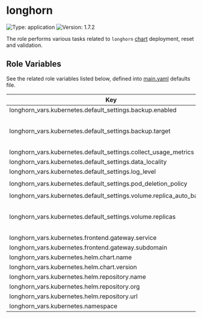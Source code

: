 # longhorn

![Type: application](https://img.shields.io/badge/Type-application-informational?style=flat-square) ![Version: 1.7.2](https://img.shields.io/badge/Version-1.7.2-informational?style=flat-square)

The role performs various tasks related to `longhorn` [chart](https://github.com/longhorn/charts/tree/longhorn-1.7.2/charts/longhorn) deployment, reset and validation.

## Role Variables

See the related role variables listed below, defined into [main.yaml](./defaults/main.yaml) defaults file.

| Key | Type | Default | Description |
|-----|------|---------|-------------|
| longhorn_vars.kubernetes.default_settings.backup.enabled | bool | `true` |  |
| longhorn_vars.kubernetes.default_settings.backup.target | string | `"cifs://192.168.1.8/backup"` | See Longhorn [documentation](https://longhorn.io/docs/latest/snapshots-and-backups/backup-and-restore/set-backup-target), for more details |
| longhorn_vars.kubernetes.default_settings.collect_usage_metrics | bool | `false` |  |
| longhorn_vars.kubernetes.default_settings.data_locality | string | `"strict-local"` |  |
| longhorn_vars.kubernetes.default_settings.log_level | string | `"Warn"` |  |
| longhorn_vars.kubernetes.default_settings.pod_deletion_policy | string | `"delete-both-statefulset-and-deployment-pod"` |  |
| longhorn_vars.kubernetes.default_settings.volume.replica_auto_balance | string | `"least-effort"` |  |
| longhorn_vars.kubernetes.default_settings.volume.replicas | int | `2` | Minimum replicas accepted value is `2` |
| longhorn_vars.kubernetes.frontend.gateway.service | string | `"longhorn-frontend"` |  |
| longhorn_vars.kubernetes.frontend.gateway.subdomain | string | `"longhorn"` |  |
| longhorn_vars.kubernetes.helm.chart.name | string | `"longhorn"` |  |
| longhorn_vars.kubernetes.helm.chart.version | string | `"v1.7.2"` |  |
| longhorn_vars.kubernetes.helm.repository.name | string | `"longhorn"` |  |
| longhorn_vars.kubernetes.helm.repository.org | string | `"longhorn"` |  |
| longhorn_vars.kubernetes.helm.repository.url | string | `"https://charts.longhorn.io"` |  |
| longhorn_vars.kubernetes.namespace | string | `"kube-system"` |  |
